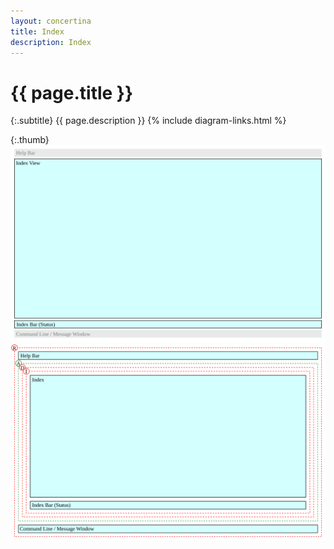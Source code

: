 ```yaml
---
layout: concertina
title: Index
description: Index
---
```


# {{ page.title }}

{:.subtitle}
{{ page.description }}
{% include diagram-links.html %}

{:.thumb}
![s-dlg-index](images/s-dlg-index.svg)
![l-dlg-index](images/l-dlg-index.svg)
